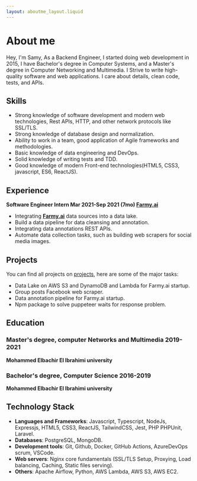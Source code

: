 ```yaml
---
layout: aboutme_layout.liquid
---
```


# About me

Hey, I'm Samy, As a Backend Engineer, I started doing web development in 2015, I have Bachelor's degree in Computer Systems, and a Master's degree in Computer Networking and Multimedia. I Strive to write high-quality software and web applications. I care about details, clean code, tests, and APIs.

## Skills

- Strong knowledge of software development and modern web technologies, Rest APIs, HTTP, and other network protocols like SSL/TLS.
- Strong knowledge of database design and normalization.
- Ability to work in a team, good application of Agile frameworks and methodologies.
- Basic knowledge of data engineering and DevOps.
- Solid knowledge of writing tests and TDD.
- Good knowledge of modern Front-end technologies(HTML5, CSS3, javascript, ES6, ReactJS).

## Experience

**Software Engineer Intern Mar 2021-Sep 2021 (7mo) [Farmy.ai](https://farmy.ai)**

- Integrating **[Farmy.ai](https://farmy.ai)** data sources into a data lake.
- Build a data pipeline for data cleansing and annotation.
- Integrating data annotations REST APIs.
- Automate data collection tasks, such as building web scrapers for social media images.

## Projects

You can find all projects on [projects](/projects), here are some of the major tasks:

- Data Lake on AWS S3 and DynamoDB and Lambda for Farmy.ai startup.
- Group posts Facebook web scraper.
- Data annotation pipeline for Farmy.ai startup.
- Npm package to solve puppeteer waits for response problem.

## Education

### Master's degree, computer Networks and Multimedia 2019-2021
 
**Mohammed Elbachir El Ibrahimi university**

### Bachelor's degree, Computer Science 2016-2019

**Mohammed Elbachir El Ibrahimi university**

## Technology Stack

- **Languages and Frameworks**: Javascript, Typescript, NodeJs, Expressjs, HTML5, CSS3, ReactJS, TailwindCSS, Jest, PHP PHPUnit, Laravel.
- **Databases**: PostgreSQL, MongoDB.
- **Development tools**: Git, Github, Docker, GitHub Actions, AzureDevOps scrum, VSCode.
- **Web servers**: Nginx core fundamentals (SSL/TLS Setup, Proxying, Load balancing, Caching, Static files serving).
- **Others**: Apache Airflow, Python, AWS Lambda, AWS S3, AWS EC2.


